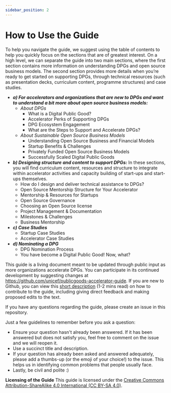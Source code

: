 ```yaml
---
sidebar_position: 2
---
```


# How to Use the Guide

To help you navigate the guide, we suggest using the table of contents to help you quickly focus on the sections that are of greatest interest. On a high level, we can separate the guide into two main sections, where the first section contains more information on understanding DPGs and open source business models.  The second section provides more details when you’re ready to get started on supporting DPGs, through technical resources (such as presentation decks, curriculum content, programme structures) and case studies.

* ***a) For accelerators and organizations that are new to DPGs and want to understand a bit more about open source business models:*** 
   * *About DPGs* 
      * What is a Digital Public Good? 
      * Accelerator Perks of Supporting DPGs
      * DPG Ecosystem Engagement 
      * What are the Steps to Support and Accelerate DPGs? 
   * *About Sustainable Open Source Business Models*
      * Understanding Open Source Business and Financial Models
      * Startup Benefits & Challenges
      * Privately Funded Open Source Business Models 
      * Successfully Scaled Digital Public Goods
* ***b) Designing structure and content to support DPGs:*** In these sections, you will find curriculum content, resources and structure to integrate within accelerator activities and capacity building of start-ups and start-ups themselves.
   *  How do I design and deliver technical assistance to DPGs? 
   *  Open Source Mentorship Structure for Your Accelerator 
   * Mentorship & Resources for Startups 
   * Open Source Governance 
   * Choosing an Open Source license 
   * Project Management & Documentation 
   * Milestones & Challenges 
   * Business Mentorship 
* ***c) Case Studies***
   * Startup Case Studies 
   * Accelerator Case Studies 
* ***d) Nominating a DPG***
   * DPG Nomination Process 
   * You have become a Digital Public Good! Now, what?

This guide is a living document meant to be updated through public input as more organizations accelerate DPGs. You can participate in its continued development by suggesting changes at https://github.com/unicef/publicgoods-accelerator-guide.  If you are new to Github, you can view this [short description](https://docs.google.com/document/d/1axBDyG1MK24s9FyxeMcguqFgg1-nCGa1FXWwBMDqfKE/edit?usp=sharing) (1-2 mins read) on how to contribute to the guide, including giving direct feedback and making proposed edits to the text.

If you have any questions regarding the guide, please create an issue in this repository.

Just a few guidelines to remember before you ask a question:
* Ensure your question hasn't already been answered. If it has been answered but does not satisfy you, feel free to comment on the issue and we will reopen it.
* Use a succinct title and description.
* If your question has already been asked and answered adequately, please add a thumbs-up (or the emoji of your choice!) to the issue. This helps us in identifying common problems that people usually face.
* Lastly, be civil and polite :)

**Licensing of the Guide**
This guide is licensed under the [Creative Commons Attribution-ShareAlike 4.0 International (CC BY-SA 4.0)](https://creativecommons.org/licenses/by-sa/4.0/).